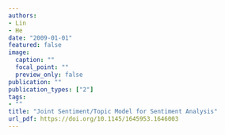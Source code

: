 ```yaml
---
authors:
- Lin
- He
date: "2009-01-01"
featured: false
image:
  caption: ""
  focal_point: ""
  preview_only: false
publication: ""
publication_types: ["2"]
tags:
- ""
title: "Joint Sentiment/Topic Model for Sentiment Analysis"
url_pdf: https://doi.org/10.1145/1645953.1646003
---
```

